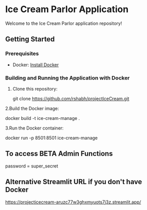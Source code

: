 # Ice Cream Parlor Application

Welcome to the Ice Cream Parlor application repository!

## Getting Started

### Prerequisites

- Docker: [Install Docker](https://docs.docker.com/get-docker/)

### Building and Running the Application with Docker

1. Clone this repository:

   git clone https://github.com/rshabh/projectIceCream.git


2.Build the Docker image:

   docker build -t ice-cream-manage .

3.Run the Docker container:

   docker run -p 8501:8501 ice-cream-manage

## To access BETA Admin Functions 

   password = super_secret

## Alternative Streamlit URL if you don't have Docker

   https://projecticecream-aruzc77w3ghxmyuots7j3z.streamlit.app/

